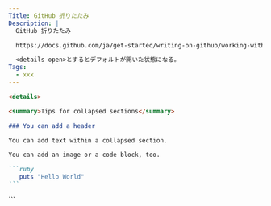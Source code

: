 ```yaml
---
Title: GitHub 折りたたみ
Description: |
  GitHub 折りたたみ

  https://docs.github.com/ja/get-started/writing-on-github/working-with-advanced-formatting/organizing-information-with-collapsed-sections

  <details open>とするとデフォルトが開いた状態になる。
Tags:
  - xxx
---
```


````markdown
<details>

<summary>Tips for collapsed sections</summary>

### You can add a header

You can add text within a collapsed section.

You can add an image or a code block, too.

```ruby
   puts "Hello World"
```
````

</details>
```
